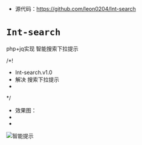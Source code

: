 -  源代码：https://github.com/leon0204/Int-search


# `Int-search`
php+jq实现 智能搜索下拉提示


/*!
 * Int-search.v1.0
 * 解决 搜索下拉提示
 *



 */

-   效果图：
- 
- [demo]: http://www.zh100.net

![智能提示](http://img.blog.csdn.net/20170411114911330?watermark/2/text/aHR0cDovL2Jsb2cuY3Nkbi5uZXQvcXFfMjgwMTgyODM=/font/5a6L5L2T/fontsize/400/fill/I0JBQkFCMA==/dissolve/70/gravity/SouthEast)
